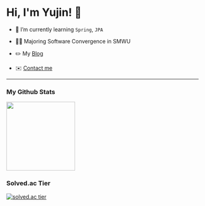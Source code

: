 # Hi, I'm Yujin! 👋

- 🌱 I’m currently learning `Spring`, `JPA`

- 👩‍💻 Majoring Software Convergence in SMWU

- ✏️ My [Blog](https://yjcruise.tistory.com/)

- ✉️ <a href="mailto:claire9585@sookmyung.ac.kr" target="_blank">Contact me</a>

<hr>

### My Github Stats
<a href="#">
  <img src="https://github-readme-stats.vercel.app/api?username=yujin113&theme=discord_old_blurple&count_private=true&show_icons=true" height="180px">
</a>



### Solved.ac Tier
[![solved.ac tier](http://mazassumnida.wtf/api/generate_badge?boj=claire11)](https://solved.ac/claire11)


